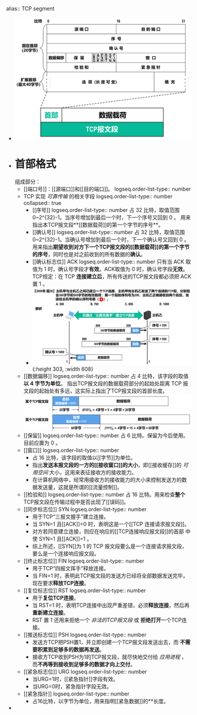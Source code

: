 alias:: TCP segment

- ![image.png](../assets/image_1698233876048_0.png)
- # 首部格式
  组成部分：
	- [[端口号]]：[[源端口]]和[[目的端口]]。
	  logseq.order-list-type:: number
	- TCP 实现 *可靠传输* 的相关字段
	  logseq.order-list-type:: number
	  collapsed:: true
		- [[序号]]
		  logseq.order-list-type:: number
		  占 32 比特，取值范围 0~2^{32}-1。当序号增加到最后一个时，下一个序号又回到 0 。
		  用来指出本TCP报文段**[[数据载荷]]的第一个字节的序号**。
		- [[确认号]]
		  logseq.order-list-type:: number
		  占 32 比特，取值范围 0~2^{32}-1。当确认号增加到最后一个时，下一个确认号又回到 0 。
		  用来指出**期望收到对方下一个TCP报文段的[[数据载荷]]的第一个字节的序号**，同时也是对之前收到的所有数据的**确认**。
		- [[确认标志位]] ACK 
		  logseq.order-list-type:: number
		  只有当 ACK 取值为 1 时，确认号字段才**有效**。ACK取值为 0 时，确认号字段**无效**。
		  TCP规定：在 TCP **连接建立后**，所有传送的TCP报文段都必须把 ACK 置 1 。
		- ![image.png](../assets/image_1698240537963_0.png){:height 303, :width 608}
	- [[数据偏移]]
	  logseq.order-list-type:: number
	  占 4 比特，该字段的取值**以 4 字节为单位**。
	  指出TCP报文段的数据载荷部分的起始处距离 TCP 报文段的起始处有多远，这实际上指出了TCP报文段的首部长度。
	  ![image.png](../assets/image_1698241533392_0.png)
	- [[保留]]
	  logseq.order-list-type:: number
	  占 6 比特。保留为今后使用。目前应置为 0 。
	- [[窗口]]
	  logseq.order-list-type:: number
		- 占 16 比特，该字段的取值以[[字节]]为单位。
		- 指出**发送本报文段的一方的[[接收窗口]]的大小**，即[[接收缓存]]的 *可用空间* 大小，这用来表征接收方的接收能力。
		- 在计算机网络中，经常用接收方的接收能力的大小来控制发送方的数据发送量，这就是所谓的[[流量控制]]。
	- [[检验和]]
	  logseq.order-list-type:: number
	  占 16 比特。用来检查**整个**TCP报文段在传输过程中是否出现了[[误码]]。
	- [[同步标志位]] SYN
	  logseq.order-list-type:: number
		- 用于TCP“三报文握手”建立连接。
		- 当 SYN=1 且[[ACK]]=0 时，表明这是一个[[TCP 连接请求报文段]]。
		- 对方若同意建立连接，则应在响应的[[TCP连接响应报文段]]的首部
		  中使 SYN=1 且[[ACK]]=1 。
		- 综上所述，[[SYN]]为 1 的 TCP 报文段要么是一个连接请求报文段，要么是一个连接响应报文段。
	- [[终止标志位]] FIN
	  logseq.order-list-type:: number
		- 用于TCP“四报文挥手”释放连接。
		- 当 FIN=1 时，表明此TCP报文段的发送方已经将全部数据发送完毕，现在要求**释放TCP连接**。
	- [[复位标志位]] RST
	  logseq.order-list-type:: number
		- 用于**复位TCP连接**。
		- 当 RST=1 时，表明TCP连接中出现严重差错，必须**释放连接**，然后再**重新建立连接**。
		- RST 置 1 还用来拒绝一个 *非法的TCP报文段* 或 **拒绝打开**一个TCP连接。
	- [[推送标志位]] PSH
	  logseq.order-list-type:: number
		- 发送方TCP把PSH置1，并立即创建一个TCP报文段发送出去，而
		  **不需要积累到足够多的数据再发送**。
		- 接收方TCP收到PSH为1的TCP报文段，就尽快地交付给 *应用进程* ，
		  而**不再等到接收到足够多的数据才向上交付**。
	- [[紧急标志位]] URG
	  logseq.order-list-type:: number
		- 当URG=1时，[[紧急指针]]字段有效。
		- 当URG=0时，紧急指针字段无效。
	- [[紧急指针]]
	  logseq.order-list-type:: number
		- 占16比特，以字节为单位，用来指明[[紧急数据]]的**长度。
-